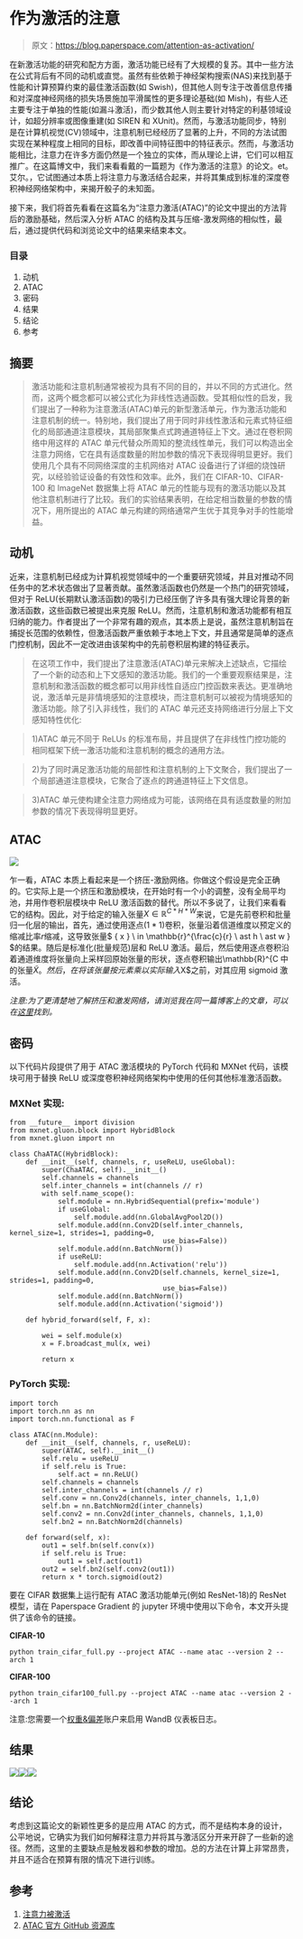 # 作为激活的注意

> 原文：<https://blog.paperspace.com/attention-as-activation/>

在新激活功能的研究和配方方面，激活功能已经有了大规模的复苏。其中一些方法在公式背后有不同的动机或直觉。虽然有些依赖于神经架构搜索(NAS)来找到基于性能和计算预算约束的最佳激活函数(如 Swish)，但其他人则专注于改善信息传播和对深度神经网络的损失场景施加平滑属性的更多理论基础(如 Mish)，有些人还主要专注于单独的性能(如漏斗激活)，而少数其他人则主要针对特定的利基领域设计，如超分辨率或图像重建(如 SIREN 和 XUnit)。然而，与激活功能同步，特别是在计算机视觉(CV)领域中，注意机制已经经历了显著的上升，不同的方法试图实现在某种程度上相同的目标，即改善中间特征图中的特征表示。然而，与激活功能相比，注意力在许多方面仍然是一个独立的实体，而从理论上讲，它们可以相互推广。在这篇博文中，我们来看看戴的一篇题为《作为激活的注意》的论文。et。艾尔。，它试图通过本质上将注意力与激活结合起来，并将其集成到标准的深度卷积神经网络架构中，来揭开骰子的未知面。

接下来，我们将首先看看在这篇名为“注意力激活(ATAC)”的论文中提出的方法背后的激励基础，然后深入分析 ATAC 的结构及其与压缩-激发网络的相似性，最后，通过提供代码和浏览论文中的结果来结束本文。

### 目录

1.  动机
2.  ATAC
3.  密码
4.  结果
5.  结论
6.  参考

## 摘要

> 激活功能和注意机制通常被视为具有不同的目的，并以不同的方式进化。然而，这两个概念都可以被公式化为非线性选通函数。受其相似性的启发，我们提出了一种称为注意激活(ATAC)单元的新型激活单元，作为激活功能和注意机制的统一。特别地，我们提出了用于同时非线性激活和元素式特征细化的局部通道注意模块，其局部聚集点式跨通道特征上下文。通过在卷积网络中用这样的 ATAC 单元代替众所周知的整流线性单元，我们可以构造出全注意力网络，它在具有适度数量的附加参数的情况下表现得明显更好。我们使用几个具有不同网络深度的主机网络对 ATAC 设备进行了详细的烧蚀研究，以经验验证设备的有效性和效率。此外，我们在 CIFAR-10、CIFAR-100 和 ImageNet 数据集上将 ATAC 单元的性能与现有的激活功能以及其他注意机制进行了比较。我们的实验结果表明，在给定相当数量的参数的情况下，用所提出的 ATAC 单元构建的网络通常产生优于其竞争对手的性能增益。

## 动机

近来，注意机制已经成为计算机视觉领域中的一个重要研究领域，并且对推动不同任务中的艺术状态做出了显著贡献。虽然激活函数也仍然是一个热门的研究领域，但对于 ReLU(长期默认激活函数)的吸引力已经压倒了许多具有强大理论背景的新激活函数，这些函数已被提出来克服 ReLU。然而，注意机制和激活功能都有相互归纳的能力。作者提出了一个非常有趣的观点，其本质上是说，虽然注意机制旨在捕捉长范围的依赖性，但激活函数严重依赖于本地上下文，并且通常是简单的逐点门控机制，因此不一定改进由该架构中的先前卷积层构建的特征表示。

> 在这项工作中，我们提出了注意激活(ATAC)单元来解决上述缺点，它描绘了一个新的动态和上下文感知的激活功能。我们的一个重要观察结果是，注意机制和激活函数的概念都可以用非线性自适应门控函数来表达。更准确地说，激活单元是非情境感知的注意模块，而注意机制可以被视为情境感知的激活功能。除了引入非线性，我们的 ATAC 单元还支持网络进行分层上下文感知特性优化:

> 1)ATAC 单元不同于 ReLUs 的标准布局，并且提供了在非线性门控功能的相同框架下统一激活功能和注意机制的概念的通用方法。

> 2)为了同时满足激活功能的局部性和注意机制的上下文聚合，我们提出了一个局部通道注意模块，它聚合了逐点的跨通道特征上下文信息。

> 3)ATAC 单元使构建全注意力网络成为可能，该网络在具有适度数量的附加参数的情况下表现得明显更好。

## ATAC

![](img/26c7e9901274aec9440379f2d1bbe73d.png)

乍一看，ATAC 本质上看起来是一个挤压-激励网络。你做这个假设是完全正确的。它实际上是一个挤压和激励模块，在开始时有一个小的调整，没有全局平均池，并用作卷积层模块中 ReLU 激活函数的替代。所以不多说了，让我们来看看它的结构。因此，对于给定的输入张量$X \in \mathbb{R}^{C \ast H \ast W}$来说，它是先前卷积和批量归一化层的输出，首先，通过使用逐点($1 \ast 1$)卷积，张量沿着信道维度以预定义的缩减比率$r$缩减，这导致张量$ { x } \ in \mathbb{r}^{\frac{c}{r} \ ast h \ ast w } $的结果。随后是标准化(批量规范)层和 ReLU 激活。最后，然后使用逐点卷积沿着通道维度将张量向上采样回原始张量的形状，逐点卷积输出\mathbb{R}^{C 中的张量$\tilde{X}。然后，在将该张量按元素乘以实际输入$X$之前，对其应用 sigmoid 激活。

*注意:为了更清楚地了解挤压和激发网络，请浏览我在同一篇博客上的文章，可以在[这里](https://blog.paperspace.com/channel-attention-squeeze-and-excitation-networks/)找到。*

## 密码

以下代码片段提供了用于 ATAC 激活模块的 PyTorch 代码和 MXNet 代码，该模块可用于替换 ReLU 或深度卷积神经网络架构中使用的任何其他标准激活函数。

### MXNet 实现:

```
from __future__ import division
from mxnet.gluon.block import HybridBlock
from mxnet.gluon import nn

class ChaATAC(HybridBlock):
    def __init__(self, channels, r, useReLU, useGlobal):
        super(ChaATAC, self).__init__()
        self.channels = channels
        self.inter_channels = int(channels // r)
        with self.name_scope():
            self.module = nn.HybridSequential(prefix='module')
            if useGlobal:
                self.module.add(nn.GlobalAvgPool2D())
            self.module.add(nn.Conv2D(self.inter_channels, kernel_size=1, strides=1, padding=0,
                                      use_bias=False))
            self.module.add(nn.BatchNorm())
            if useReLU:
                self.module.add(nn.Activation('relu'))
            self.module.add(nn.Conv2D(self.channels, kernel_size=1, strides=1, padding=0,
                                      use_bias=False))
            self.module.add(nn.BatchNorm())
            self.module.add(nn.Activation('sigmoid'))

    def hybrid_forward(self, F, x):

        wei = self.module(x)
        x = F.broadcast_mul(x, wei)

        return x
```

### PyTorch 实现:

```
import torch
import torch.nn as nn
import torch.nn.functional as F

class ATAC(nn.Module):
    def __init__(self, channels, r, useReLU):
        super(ATAC, self).__init__()
        self.relu = useReLU
        if self.relu is True:
        	self.act = nn.ReLU()
        self.channels = channels
        self.inter_channels = int(channels // r)
        self.conv = nn.Conv2d(channels, inter_channels, 1,1,0)
        self.bn = nn.BatchNorm2d(inter_channels)
        self.conv2 = nn.Conv2d(inter_channels, channels, 1,1,0)
        self.bn2 = nn.BatchNorm2d(channels)

    def forward(self, x):
		out1 = self.bn(self.conv(x))
        if self.relu is True:
        	out1 = self.act(out1)
        out2 = self.bn2(self.conv2(out1))
        return x * torch.sigmoid(out2)
```

要在 CIFAR 数据集上运行配有 ATAC 激活功能单元(例如 ResNet-18)的 ResNet 模型，请在 Paperspace Gradient 的 jupyter 环境中使用以下命令，本文开头提供了该命令的链接。

**CIFAR-10**

```
python train_cifar_full.py --project ATAC --name atac --version 2 --arch 1
```

**CIFAR-100**

```
python train_cifar100_full.py --project ATAC --name atac --version 2 --arch 1
```

注意:您需要一个[权重&偏差](https://wandb.ai/site)账户来启用 WandB 仪表板日志。

## 结果

![](img/5189ab82b2c209ee9ff649d5c1cf8b1e.png)![](img/a888099955c947d987ce223225f37440.png)![](img/33518e839dc6b8a082718a37acd85751.png)

## 结论

考虑到这篇论文的新颖性更多的是应用 ATAC 的方式，而不是结构本身的设计，公平地说，它确实为我们如何解释注意力并将其与激活区分开来开辟了一些新的途径。然而，这里的主要缺点是触发器和参数的增加。总的方法在计算上非常昂贵，并且不适合在预算有限的情况下进行训练。

## 参考

1.  [注意力被激活](https://arxiv.org/pdf/2007.07729.pdf)
2.  [ATAC 官方 GitHub 资源库](https://github.com/YimianDai/open-atac)